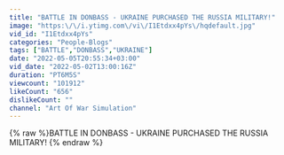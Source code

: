 ```yaml
---
title: "BATTLE IN DONBASS - UKRAINE PURCHASED THE RUSSIA MILITARY!"
image: "https:\/\/i.ytimg.com\/vi\/I1Etdxx4pYs\/hqdefault.jpg"
vid_id: "I1Etdxx4pYs"
categories: "People-Blogs"
tags: ["BATTLE","DONBASS","UKRAINE"]
date: "2022-05-05T20:55:34+03:00"
vid_date: "2022-05-02T13:00:16Z"
duration: "PT6M5S"
viewcount: "101912"
likeCount: "656"
dislikeCount: ""
channel: "Art Of War Simulation"
---
```

{% raw %}BATTLE IN DONBASS - UKRAINE PURCHASED THE RUSSIA MILITARY! {% endraw %}
